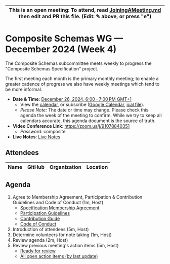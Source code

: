 <!--

# How to join (copied directly from /JoiningAMeeting.md)

Hello! You're welcome to join our subcommittee meeting and add to the agenda by
following these three steps:

1.  Add your name to the list of attendees (in alphabetical order).

    - To respect meeting size, attendees should be relevant to the agenda. That
      means we expect most who join the meeting to participate in discussion. If
      you'd rather just watch, check out our YouTube[1].

    - Please include the organization (or project) you represent, and the
      location (including country code[2]) you expect to be located in during
      the meeting.

    - If you're willing to help take notes, add "✏️" after your name (eg. Ada
      Lovelace ✏). This is hugely helpful!

2.  If relevant, add your topic to the agenda (sorted by expected time).

    - Every agenda item has four parts: 1) the topic, 2) an expected time
      constraint, 3) who's leading the discussion, and 4) a list of any relevant
      links (RFC docs, issues, PRs, presentations, etc). Follow the format of
      existing agenda items.

    - Know what you want to get out of the agenda topic - what feedback do you
      need? What questions do you need answered? Are you looking for consensus
      or just directional feedback?

    - If your topic is a new proposal it's likely an "RFC 0"[3]. The barrier of
      entry for documenting new proposals is intentionally low, writing a few
      sentences about the problem you're trying to solve and the rough shape of
      your proposed solution is normally sufficient.

      You can create a link for this:

      - As an issue against this repo.
      - As a GitHub discussion in this repo.
      - As an RFC document into the rfcs/ folder of this repo.

3.  Review our guidelines and agree to our Spec Membership & CLA.

    - Review and understand our Spec Membership Agreement, Participation &
      Contribution Guidelines, and Code of Conduct. You'll find links to these
      in the first agenda item of every meeting.

    - If this is your first time, our bot will comment on your Pull Request with
      a link to our Spec Membership & CLA. Please follow along and agree before
      your PR is merged.

      Your organization may sign this for all of its members. To set this up,
      please ask operations@graphql.org.

PLEASE TAKE NOTE:

- By joining this meeting you must agree to the Specification Membership
  Agreement and Code of Conduct.

- Meetings are recorded and made available on YouTube[1], by joining you consent
  to being recorded.

[1] Youtube: https://www.youtube.com/channel/UCERcwLeheOXp_u61jEXxHMA [2]
Country codes:
https://en.wikipedia.org/wiki/List_of_ISO_3166_country_codes#Current_ISO_3166_country_codes
[3] RFC stages:
https://github.com/graphql/graphql-spec/blob/main/CONTRIBUTING.md#rfc-contribution-stages


-->

| This is an open meeting: To attend, read [JoiningAMeeting.md][] then edit and PR this file. (Edit: ✎ above, or press "e") |
| ---------------------------------------------------------------------------------------- |

# Composite Schemas WG — December 2024 (Week 4)

The Composite Schemas subcommittee meets weekly to progress the "Composite
Schemas Specification" project.

The first meeting each month is the primary monthly meeting; to enable a greater
cadence of progress we also have weekly meetings which tend to be more informal.

- **Date & Time**: [December 26, 2024, 6:00 – 7:00 PM GMT+1](https://www.timeanddate.com/worldclock/converter.html?iso=20241226T170000&p1=3775&p2=110&p3=24&p4=37&p5=188&p6=496&p7=676&p8=438&p9=268&p10=234&p11=78&p12=604)
  - View the [calendar][], or subscribe ([Google Calendar][], [ical file][]).
  - _Please Note:_ The date or time may change. Please check this agenda the
    week of the meeting to confirm. While we try to keep all calendars accurate,
    this agenda document is the source of truth.
- **Video Conference Link**: https://zoom.us/j/91078840351
  - _Password:_ composite
- **Live Notes**: [Live Notes][]

[calendar]: https://calendar.google.com/calendar/embed?src=linuxfoundation.org_ik79t9uuj2p32i3r203dgv5mo8%40group.calendar.google.com
[google calendar]: https://calendar.google.com/calendar?cid=bGludXhmb3VuZGF0aW9uLm9yZ19pazc5dDl1dWoycDMyaTNyMjAzZGd2NW1vOEBncm91cC5jYWxlbmRhci5nb29nbGUuY29t
[ical file]: https://calendar.google.com/calendar/ical/linuxfoundation.org_ik79t9uuj2p32i3r203dgv5mo8%40group.calendar.google.com/public/basic.ics
[JoiningAMeeting.md]: https://github.com/graphql/composite-schemas-wg/blob/main/JoiningAMeeting.md
[live notes]: https://docs.google.com/document/d/1hJO6U7daYvcNcQ3FBKnh3v4R256ers6M8IGyqRpY_kE/edit?usp=sharing

## Attendees

<!-- prettier-ignore -->
| Name             | GitHub        | Organization       | Location              |
| :--------------- | :------------ | :----------------- | :-------------------- |


## Agenda

1. Agree to Membership Agreement, Participation & Contribution Guidelines and Code of Conduct (1m, Host)
   - [Specification Membership Agreement](https://github.com/graphql/foundation)
   - [Participation Guidelines](https://github.com/graphql/graphql-wg#participation-guidelines)
   - [Contribution Guide](https://github.com/graphql/graphql-spec/blob/main/CONTRIBUTING.md)
   - [Code of Conduct](https://github.com/graphql/foundation/blob/master/CODE-OF-CONDUCT.md)
1. Introduction of attendees (5m, Host)
1. Determine volunteers for note taking (1m, Host)
1. Review agenda (2m, Host)
1. Review previous meeting's action items (5m, Host)
   - [Ready for review](https://github.com/graphql/composite-schemas-wg/issues?q=is%3Aissue+is%3Aopen+label%3A%22Ready+for+review+%F0%9F%99%8C%22+sort%3Aupdated-desc)
   - [All open action items (by last update)](https://github.com/graphql/composite-schemas-wg/issues?q=is%3Aissue+is%3Aopen+label%3A%22Action+item+%3Aclapper%3A%22+sort%3Aupdated-desc)
